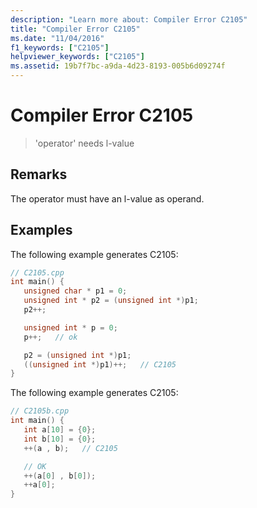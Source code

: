 ```yaml
---
description: "Learn more about: Compiler Error C2105"
title: "Compiler Error C2105"
ms.date: "11/04/2016"
f1_keywords: ["C2105"]
helpviewer_keywords: ["C2105"]
ms.assetid: 19b7f7bc-a9da-4d23-8193-005b6d09274f
---
```

# Compiler Error C2105

> 'operator' needs l-value

## Remarks

The operator must have an l-value as operand.

## Examples

The following example generates C2105:

```cpp
// C2105.cpp
int main() {
   unsigned char * p1 = 0;
   unsigned int * p2 = (unsigned int *)p1;
   p2++;

   unsigned int * p = 0;
   p++;   // ok

   p2 = (unsigned int *)p1;
   ((unsigned int *)p1)++;   // C2105
}
```

The following example generates C2105:

```cpp
// C2105b.cpp
int main() {
   int a[10] = {0};
   int b[10] = {0};
   ++(a , b);   // C2105

   // OK
   ++(a[0] , b[0]);
   ++a[0];
}
```
